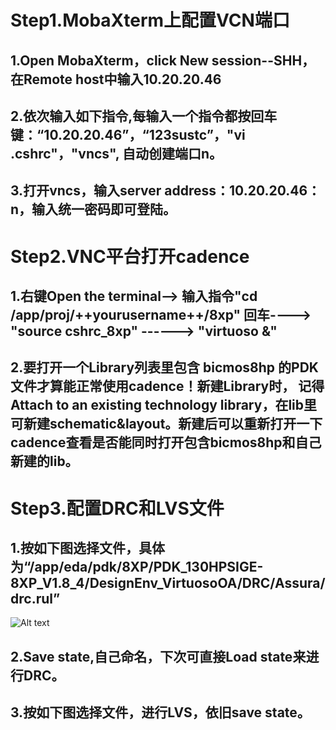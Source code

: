 # Step1.MobaXterm上配置VCN端口
## 1.Open MobaXterm，click New session--SHH，在Remote host中输入10.20.20.46
## 2.依次输入如下指令,每输入一个指令都按回车键：“10.20.20.46”，“123sustc”，"vi .cshrc"，"vncs", 自动创建端口n。
## 3.打开vncs，输入server address：10.20.20.46：n，输入统一密码即可登陆。


# Step2.VNC平台打开cadence
## 1.右键Open the terminal--> 输入指令"cd /app/proj/++yourusername++/8xp" 回车----> "source cshrc_8xp" ------> "virtuoso &"
## 2.要打开一个Library列表里包含 bicmos8hp 的PDK文件才算能正常使用cadence！新建Library时， 记得Attach to an existing technology library，在lib里可新建schematic&layout。新建后可以重新打开一下cadence查看是否能同时打开包含bicmos8hp和自己新建的lib。

# Step3.配置DRC和LVS文件
## 1.按如下图选择文件，具体为“/app/eda/pdk/8XP/PDK_130HPSIGE-8XP_V1.8_4/DesignEnv_VirtuosoOA/DRC/Assura/drc.rul”
![Alt text](https://github.com/eehyli/pictures/blob/master/Assura.DRC.setup.jpg)
## 2.Save state,自己命名，下次可直接Load state来进行DRC。
## 3.按如下图选择文件，进行LVS，依旧save state。
